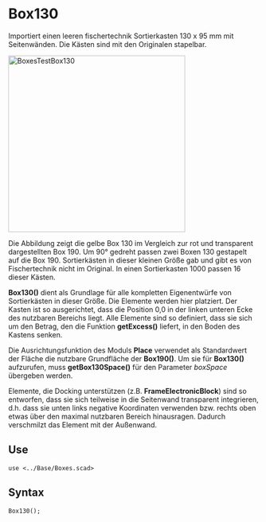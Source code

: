 # Box130

Importiert einen leeren fischertechnik Sortierkasten 130 x 95 mm mit Seitenwänden. Die Kästen sind mit den Originalen stapelbar.

<img width="355" alt="BoxesTestBox130" src="https://user-images.githubusercontent.com/48654609/168443338-a1e83e02-df2d-4f15-ab8d-e7020f8ea1e8.png">

Die Abbildung zeigt die gelbe Box 130 im Vergleich zur rot und transparent dargestellten Box 190. Um 90° gedreht passen zwei Boxen 130 gestapelt auf die Box 190. Sortierkästen in dieser kleinen Größe gab und gibt es von Fischertechnik nicht im Original. In einen Sortierkasten 1000 passen 16 dieser Kästen.

__Box130()__ dient als Grundlage für alle kompletten Eigenentwürfe von Sortierkästen in dieser Größe. Die Elemente werden hier platziert. Der Kasten ist so ausgerichtet, dass die Position 0,0 in der linken unteren Ecke des nutzbaren Bereichs liegt. Alle Elemente sind so definiert, dass sie sich um den Betrag, den die Funktion __getExcess()__ liefert, in den Boden des Kastens senken.

Die Ausrichtungsfunktion des Moduls __Place__ verwendet als Standardwert der Fläche die nutzbare Grundfläche der __Box190()__. Um sie für __Box130()__ aufzurufen, muss __getBox130Space()__ für den Parameter *boxSpace* übergeben werden.

Elemente, die Docking unterstützen (z.B. __FrameElectronicBlock__) sind so entworfen, dass sie sich teilweise in die Seitenwand transparent integrieren, d.h. dass sie unten links negative Koordinaten verwenden bzw. rechts oben etwas über den maximal nutzbaren Bereich hinausragen. Dadurch verschmilzt das Element mit der Außenwand.

## Use
<pre><code>use &lt;../Base/Boxes.scad&gt;</pre></code>

## Syntax
<pre><code>Box130();
</pre></code>

